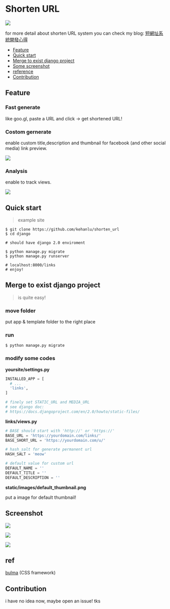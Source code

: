 # Shorten URL

![](https://img.shields.io/badge/Django-2.0-blue.svg)

for more detail about shorten URL system you can check my blog: 
[短網址系統開發心得](https://deephank.tw/blog/shorten-url-system/)

- [Feature](#feature)
- [Quick start](#quick-start)
- [Merge to exist django project](#merge-to-exist-django-project)
- [Some screenshot](#screenshot)
- [reference](#ref)
- [Contribution](#contribution)

## Feature

### Fast generate
like goo.gl, paste a URL and click -> get shortened URL!

### Costom gernerate
enable custom title,description and thumbnail for facebook (and other social media) link preview.

![](https://i.imgur.com/4fs2IOR.png)

### Analysis
enable to track views.

![](https://i.imgur.com/zM90mPW.png)

## Quick start
> example site
```
$ git clone https://github.com/kehanlu/shorten_url
$ cd django

# should have django 2.0 enviroment 

$ python manage.py migrate
$ python manage.py runserver

# localhost:8000/links
# enjoy! 
```

## Merge to exist django project

> is quite easy!
> 

### move folder
put app & template folder to the right place

### run
```
$ python manage.py migrate
```

### modify some codes

**yoursite/settings.py**
```python
INSTALLED_APP = [
  # ...
  'links',
]

# finely set STATIC_URL and MEDIA_URL
# see django doc:
# https://docs.djangoproject.com/en/2.0/howto/static-files/
```


**links/views.py**
```python
# BASE should start with 'http://' or 'https://'
BASE_URL = 'https://yourdomain.com/links/'
BASE_SHORT_URL = 'https://yourdomain.com/u/'

# hash_salt for generate permanent url
HASH_SALT = 'meow'

# default value for custom url
DEFAULT_NAME = ''
DEFAULT_TITLE = ''
DEFAULT_DESCRIPTION = ''
```

**static/images/default_thumbnail.png**

put a image for default thumbnail!

## Screenshot
![](https://i.imgur.com/ea9lgOt.png)

![](https://i.imgur.com/XZnNHKo.png)

![](https://i.imgur.com/zM90mPW.png)

## ref

[bulma](http://bulma.io/) (CSS framework)

## Contribution

i have no idea now, maybe open an issue! tks